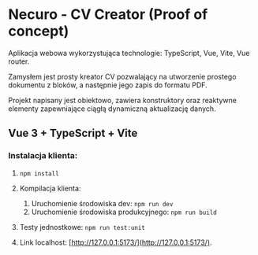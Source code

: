 # Necuro - CV Creator (Proof of concept)

Aplikacja webowa wykorzystująca technologie: TypeScript, Vue, Vite, Vue router. 

Zamysłem jest prosty kreator CV pozwalający na utworzenie prostego dokumentu z bloków, a następnie jego zapis do formatu PDF.

Projekt napisany jest obiektowo, zawiera konstruktory oraz reaktywne elementy zapewniające ciągłą dynamiczną aktualizację danych.

## Vue 3 + TypeScript + Vite

### Instalacja klienta:

1. `npm install`
2. Kompilacja klienta:
   1. Uruchomienie środowiska dev: `npm run dev`
   2. Uruchomienie środowiska produkcyjnego: `npm run build`

3. Testy jednostkowe: `npm run test:unit`
4. Link localhost: [http://127.0.0.1:5173/](http://127.0.0.1:5173/).